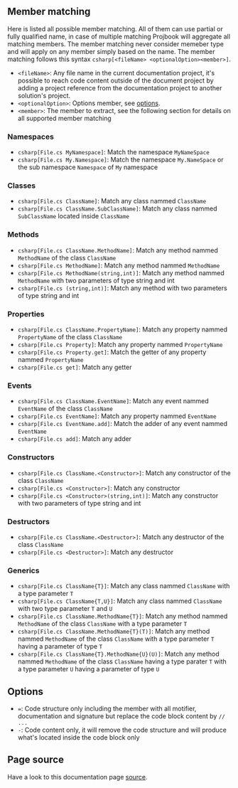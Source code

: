 ## Member matching
Here is listed all possible member matching. All of them can use partial or fully qualified name, in case of multiple matching Projbook will aggregate all matching members. The member matching never consider memeber type and will apply on any member simply based on the name.
The member matching follows this syntax `csharp[<fileName> <optionalOption><member>]`.
* `<fileName>`: Any file name in the current documentation project, it's possible to reach code content outside of the document project by adding a project reference from the documentation project to another solution's project.
* `<optionalOption>`: Options member, see [options](#page%2freference.md-options).
* `<member>`: The member to extract, see the following section for details on all supported member matching

### Namespaces
* `csharp[File.cs MyNamespace]`: Match the namespace `MyNameSpace`
* `csharp[File.cs My.Namespace]`: Match the namespace `My.NameSpace` or the sub namespace `Namespace` of `My` namespace

### Classes
* `csharp[File.cs ClassName]`: Match any class nammed `ClassName`
* `csharp[File.cs ClassName.SubClassName]`: Match any class nammed `SubClassName` located inside `ClassName`

### Methods
* `csharp[File.cs ClassName.MethodName]`: Match any method nammed `MethodName` of the class `ClassName`
* `csharp[File.cs MethodName]`: Match any method nammed `MethodName`
* `csharp[File.cs MethodName(string,int)]`: Match any method nammed `MethodName` with two parameters of type string and int
* `csharp[File.cs (string,int)]`: Match any method with two parameters of type string and int

### Properties
* `csharp[File.cs ClassName.PropertyName]`: Match any property nammed `PropertyName` of the class `ClassName`
* `csharp[File.cs Property]`: Match any property nammed `PropertyName`
* `csharp[File.cs Property.get]`: Match the getter of any property nammed `PropertyName`
* `csharp[File.cs get]`: Match any getter

### Events
* `csharp[File.cs ClassName.EventName]`: Match any event nammed `EventName` of the class `ClassName`
* `csharp[File.cs EventName]`: Match any property nammed `EventName`
* `csharp[File.cs EventName.add]`: Match the adder of any event nammed `EventName`
* `csharp[File.cs add]`: Match any adder

### Constructors
* `csharp[File.cs ClassName.<Constructor>]`: Match any constructor of the class `ClassName`
* `csharp[File.cs <Constructor>]`: Match any constructor
* `csharp[File.cs <Constructor>(string,int)]`: Match any constructor with two parameters of type string and int

### Destructors
* `csharp[File.cs ClassName.<Destructor>]`: Match any destructor of the class `ClassName`
* `csharp[File.cs <Destructor>]`: Match any destructor

### Generics
* `csharp[File.cs ClassName{T}]`: Match any class nammed `ClassName` with a type parameter `T`
* `csharp[File.cs ClassName{T,U}]`: Match any class nammed `ClassName` with two type parameter `T` and `U`
* `csharp[File.cs ClassName.MethodName{T}]`: Match any method nammed `MethodName` of the class `ClassName` with a type parameter `T`
* `csharp[File.cs ClassName.MethodName{T}(T)]`: Match any method nammed `MethodName` of the class `ClassName` with a type parameter `T` having a parameter of type `T`
* `csharp[File.cs ClassName{T}.MethodName{U}(U)]`: Match any method nammed `MethodName` of the class `ClassName` having a type parater `T` with a type parameter `U` having a parameter of type `U`

## Options
* `=`: Code structure only including the member with all motifier, documentation and signature but replace the code block content by `// ...`
* `-`: Code content only, it will remove the code structure and will produce what's located inside the code block only

## Page source
Have a look to this documentation page [source](https://raw.githubusercontent.com/defrancea/Projbook/master/Projbook.Documentation/Page/reference.md).